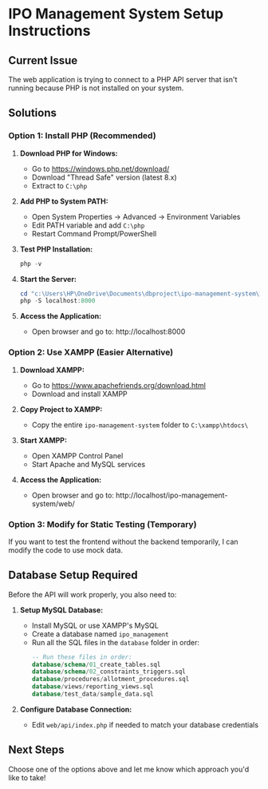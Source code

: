 # IPO Management System Setup Instructions

## Current Issue
The web application is trying to connect to a PHP API server that isn't running because PHP is not installed on your system.

## Solutions

### Option 1: Install PHP (Recommended)

1. **Download PHP for Windows:**
   - Go to https://windows.php.net/download/
   - Download "Thread Safe" version (latest 8.x)
   - Extract to `C:\php`

2. **Add PHP to System PATH:**
   - Open System Properties → Advanced → Environment Variables
   - Edit PATH variable and add `C:\php`
   - Restart Command Prompt/PowerShell

3. **Test PHP Installation:**
   ```powershell
   php -v
   ```

4. **Start the Server:**
   ```powershell
   cd "c:\Users\HP\OneDrive\Documents\dbproject\ipo-management-system\web"
   php -S localhost:8000
   ```

5. **Access the Application:**
   - Open browser and go to: http://localhost:8000

### Option 2: Use XAMPP (Easier Alternative)

1. **Download XAMPP:**
   - Go to https://www.apachefriends.org/download.html
   - Download and install XAMPP

2. **Copy Project to XAMPP:**
   - Copy the entire `ipo-management-system` folder to `C:\xampp\htdocs\`

3. **Start XAMPP:**
   - Open XAMPP Control Panel
   - Start Apache and MySQL services

4. **Access the Application:**
   - Open browser and go to: http://localhost/ipo-management-system/web/

### Option 3: Modify for Static Testing (Temporary)

If you want to test the frontend without the backend temporarily, I can modify the code to use mock data.

## Database Setup Required

Before the API will work properly, you also need to:

1. **Setup MySQL Database:**
   - Install MySQL or use XAMPP's MySQL
   - Create a database named `ipo_management`
   - Run all the SQL files in the `database` folder in order:
     ```sql
     -- Run these files in order:
     database/schema/01_create_tables.sql
     database/schema/02_constraints_triggers.sql
     database/procedures/allotment_procedures.sql
     database/views/reporting_views.sql
     database/test_data/sample_data.sql
     ```

2. **Configure Database Connection:**
   - Edit `web/api/index.php` if needed to match your database credentials

## Next Steps

Choose one of the options above and let me know which approach you'd like to take!